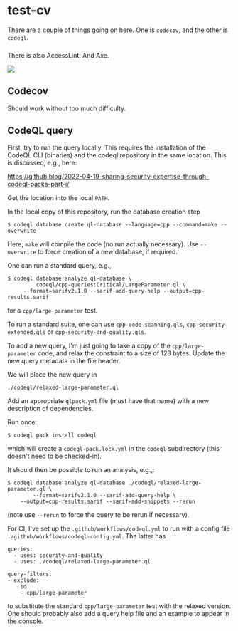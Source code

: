 # test-cv

There are a couple of things going on here. One is `codecov`, and
the other is `codeql`.

###
There is also AccessLint. And Axe.

<img src="./image.jpg">

## Codecov

Should work without too much difficulty.

## CodeQL query

First, try to run the query locally. This requires the installation of
the CodeQL CLI (binaries) and the codeql repository in the same
location. This is discussed, e.g., here:

https://github.blog/2022-04-19-sharing-security-expertise-through-codeql-packs-part-i/

Get the location into the local `PATH`.

In the local copy of this repository, run the database creation step
```
$ codeql database create ql-database --language=cpp --command=make --overwrite
```
Here, `make` will compile the code (no run actually necessary). Use
`--overwrite` to force creation of a new database, if required.

One can run a standard query, e.g.,
```
$ codeql database analyze ql-database \
         codeql/cpp-queries:Critical/LargeParameter.ql \
	 --format=sarifv2.1.0 --sarif-add-query-help --output=cpp-results.sarif
```
for a `cpp/large-parameter` test.

To run a standard suite, one can use `cpp-code-scanning.qls`,
`cpp-security-extended.qls` or `cpp-security-and-quality.qls`.

To add a new query, I'm just going to take a copy of the `cpp/large-parameter`
code, and relax the constraint to a size of 128 bytes. Update the new query
metadata in the file header.

We will place the new query in
```
./codeql/relaxed-large-parameter.ql
```

Add an appropriate `qlpack.yml` file (must have that name) with a new
description of dependencies.

Run once:
```
$ codeql pack install codeql
```
which will create a `codeql-pack.lock.yml` in the `codeql` subdirectory
(this doesn't need to be checked-in).

It should then be possible to run an analysis, e.g.,:
```
$ codeql database analyze ql-database ./codeql/relaxed-large-parameter.ql \
        --format=sarifv2.1.0 --sarif-add-query-help \
	--output=cpp-results.sarif --sarif-add-snippets --rerun
```
(note use `--rerun` to force the query to be rerun if necessary).


For CI, I've set up the `.github/workflows/codeql.yml` to run with
a config file `./github/workflows/codeql-config.yml`. The latter has
```
queries:
  - uses: security-and-quality
  - uses: ./codeql/relaxed-large-parameter.ql

query-filters:
- exclude:
    id:
    - cpp/large-parameter
```
to substitute the standard `cpp/large-parameter` test with the relaxed
version. One should probably also add a query help file and an example
to appear in the console.

